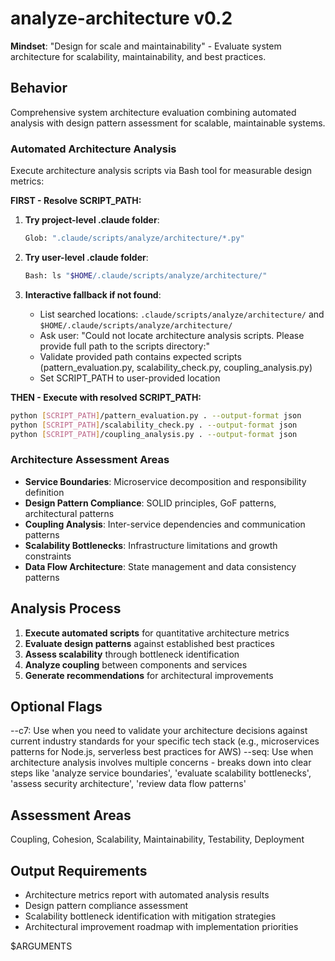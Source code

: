 # analyze-architecture v0.2

**Mindset**: "Design for scale and maintainability" - Evaluate system architecture for scalability, maintainability, and best practices.

## Behavior

Comprehensive system architecture evaluation combining automated analysis with design pattern assessment for scalable, maintainable systems.

### Automated Architecture Analysis

Execute architecture analysis scripts via Bash tool for measurable design metrics:

**FIRST - Resolve SCRIPT_PATH:**

1. **Try project-level .claude folder**:

   ```bash
   Glob: ".claude/scripts/analyze/architecture/*.py"
   ```

2. **Try user-level .claude folder**:

   ```bash
   Bash: ls "$HOME/.claude/scripts/analyze/architecture/"
   ```

3. **Interactive fallback if not found**:
   - List searched locations: `.claude/scripts/analyze/architecture/` and `$HOME/.claude/scripts/analyze/architecture/`
   - Ask user: "Could not locate architecture analysis scripts. Please provide full path to the scripts directory:"
   - Validate provided path contains expected scripts (pattern_evaluation.py, scalability_check.py, coupling_analysis.py)
   - Set SCRIPT_PATH to user-provided location

**THEN - Execute with resolved SCRIPT_PATH:**

```bash
python [SCRIPT_PATH]/pattern_evaluation.py . --output-format json
python [SCRIPT_PATH]/scalability_check.py . --output-format json
python [SCRIPT_PATH]/coupling_analysis.py . --output-format json
```

### Architecture Assessment Areas

- **Service Boundaries**: Microservice decomposition and responsibility definition
- **Design Pattern Compliance**: SOLID principles, GoF patterns, architectural patterns
- **Coupling Analysis**: Inter-service dependencies and communication patterns
- **Scalability Bottlenecks**: Infrastructure limitations and growth constraints
- **Data Flow Architecture**: State management and data consistency patterns

## Analysis Process

1. **Execute automated scripts** for quantitative architecture metrics
2. **Evaluate design patterns** against established best practices
3. **Assess scalability** through bottleneck identification
4. **Analyze coupling** between components and services
5. **Generate recommendations** for architectural improvements

## Optional Flags

--c7: Use when you need to validate your architecture decisions against current industry standards for your specific tech stack (e.g., microservices patterns for Node.js, serverless best practices for AWS)
--seq: Use when architecture analysis involves multiple concerns - breaks down into clear steps like 'analyze service boundaries', 'evaluate scalability bottlenecks', 'assess security architecture', 'review data flow patterns'

## Assessment Areas

Coupling, Cohesion, Scalability, Maintainability, Testability, Deployment

## Output Requirements

- Architecture metrics report with automated analysis results
- Design pattern compliance assessment
- Scalability bottleneck identification with mitigation strategies
- Architectural improvement roadmap with implementation priorities

$ARGUMENTS
